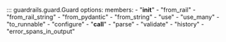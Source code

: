 <!-- ::: my_library.my_module.my_class -->


::: guardrails.guard.Guard
    options:
        members: 
            - "__init__"
            - "from_rail"
            - "from_rail_string"
            - "from_pydantic"
            - "from_string"
            - "use"
            - "use_many"
            - "to_runnable"
            - "configure"
            - "__call__"
            - "parse"
            - "validate"
            - "history"
            - "error_spans_in_output"
